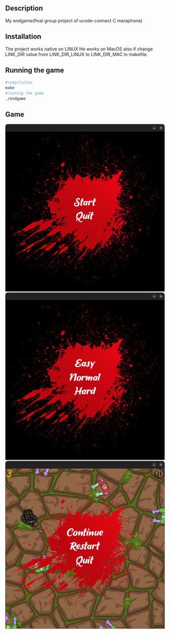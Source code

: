 ## Description

My endgame(final group project of ucode-connect C maraphone)

## Installation

The project works native on LINUX 
He works on MacOS also if change LINK_DIR value from LINK_DIR_LINUX to LINK_DIR_MAC in makefile.

## Running the game

```bash
#compilation
make
#running the game
./endgame

```

## Game
![img.png](resource/examples/img.png)
![img1.png](resource/examples/img1.png)
![img2.png](resource/examples/img2.png)
